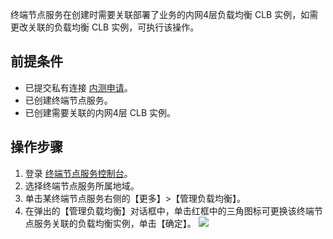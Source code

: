 终端节点服务在创建时需要关联部署了业务的内网4层负载均衡 CLB 实例，如需更改关联的负载均衡 CLB 实例，可执行该操作。
 
## 前提条件
+ 已提交私有连接 [内测申请](https://cloud.tencent.com/apply/p/5i6ii4g3lgk)。
+ 已创建终端节点服务。
+ 已创建需要关联的内网4层 CLB 实例。



## 操作步骤
1. 登录 [终端节点服务控制台](https://console.cloud.tencent.com/vpc/vpcesvc?rid=1)。
2. 选择终端节点服务所属地域。
3. 单击某终端节点服务右侧的【更多】>【管理负载均衡】。
4. 在弹出的【管理负载均衡】对话框中，单击红框中的三角图标可更换该终端节点服务关联的负载均衡实例，单击【确定】。
![](https://main.qcloudimg.com/raw/9b9fcb463ee654ab7ab4dc5aac0165be.png)
